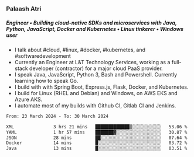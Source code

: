 ### Palaash Atri

##### Engineer • Building cloud-native SDKs and microservices with Java, Python, JavaScript, Docker and Kubernetes • Linux tinkerer • Windows user

- I talk about #cloud, #linux, #docker, #kubernetes, and #softwaredevelopment
- Currently an Engineer at L&T Technology Services, working as a full-stack developer (contractor) for a major cloud PaaS provider.
- I speak Java, JavaScript, Python 3, Bash and Powershell. Currently learning how to speak Go.
- I build with with Spring Boot, Express.js, Flask, Docker, and Kubernetes.
- I build for Linux (RHEL and Debian) and Windows, on AWS EKS and Azure AKS.
- I automate most of my builds with Github CI, Gitlab CI and Jenkins.

<!--
**palaashatri/palaashatri** is a ✨ _special_ ✨ repository because its `README.md` (this file) appears on your GitHub profile.

Here are some ideas to get you started:

- 🔭 I’m currently working on ...
- 🌱 I’m currently learning ...
- 👯 I’m looking to collaborate on ...
- 🤔 I’m looking for help with ...
- 💬 Ask me about ...
- 📫 How to reach me: ...
- 😄 Pronouns: ...
- ⚡ Fun fact: ...
-->

<!--START_SECTION:waka-->

```txt
From: 23 March 2024 - To: 30 March 2024

XML               3 hrs 21 mins   █████████████▒░░░░░░░░░░░   53.06 %
YAML              1 hr 57 mins    ███████▓░░░░░░░░░░░░░░░░░   30.87 %
JSON              28 mins         ██░░░░░░░░░░░░░░░░░░░░░░░   07.64 %
Docker            14 mins         █░░░░░░░░░░░░░░░░░░░░░░░░   03.72 %
Java              13 mins         █░░░░░░░░░░░░░░░░░░░░░░░░   03.51 %
```

<!--END_SECTION:waka-->
